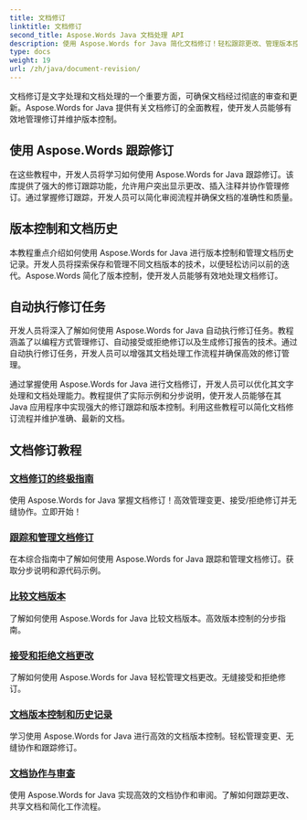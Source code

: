 ```yaml
---
title: 文档修订
linktitle: 文档修订
second_title: Aspose.Words Java 文档处理 API
description: 使用 Aspose.Words for Java 简化文档修订！轻松跟踪更改、管理版本控制和自动执行修订任务。
type: docs
weight: 19
url: /zh/java/document-revision/
---
```


文档修订是文字处理和文档处理的一个重要方面，可确保文档经过彻底的审查和更新。Aspose.Words for Java 提供有关文档修订的全面教程，使开发人员能够有效地管理修订并维护版本控制。

## 使用 Aspose.Words 跟踪修订

在这些教程中，开发人员将学习如何使用 Aspose.Words for Java 跟踪修订。该库提供了强大的修订跟踪功能，允许用户突出显示更改、插入注释并协作管理修订。通过掌握修订跟踪，开发人员可以简化审阅流程并确保文档的准确性和质量。

## 版本控制和文档历史

本教程重点介绍如何使用 Aspose.Words for Java 进行版本控制和管理文档历史记录。开发人员将探索保存和管理不同文档版本的技术，以便轻松访问以前的迭代。Aspose.Words 简化了版本控制，使开发人员能够有效地处理文档修订。

## 自动执行修订任务

开发人员将深入了解如何使用 Aspose.Words for Java 自动执行修订任务。教程涵盖了以编程方式管理修订、自动接受或拒绝修订以及生成修订报告的技术。通过自动执行修订任务，开发人员可以增强其文档处理工作流程并确保高效的修订管理。

通过掌握使用 Aspose.Words for Java 进行文档修订，开发人员可以优化其文字处理和文档处理能力。教程提供了实际示例和分步说明，使开发人员能够在其 Java 应用程序中实现强大的修订跟踪和版本控制。利用这些教程可以简化文档修订流程并维护准确、最新的文档。

## 文档修订教程
### [文档修订的终极指南](./guide-document-revision/)
使用 Aspose.Words for Java 掌握文档修订！高效管理变更、接受/拒绝修订并无缝协作。立即开始！
### [跟踪和管理文档修订](./tracking-managing-document-revisions/)
在本综合指南中了解如何使用 Aspose.Words for Java 跟踪和管理文档修订。获取分步说明和源代码示例。
### [比较文档版本](./comparing-document-versions/)
了解如何使用 Aspose.Words for Java 比较文档版本。高效版本控制的分步指南。
### [接受和拒绝文档更改](./accepting-rejecting-document-changes/)
了解如何使用 Aspose.Words for Java 轻松管理文档更改。无缝接受和拒绝修订。
### [文档版本控制和历史记录](./document-version-control-history/)
学习使用 Aspose.Words for Java 进行高效的文档版本控制。轻松管理变更、无缝协作和跟踪修订。
### [文档协作与审查](./document-collaboration-review/)
使用 Aspose.Words for Java 实现高效的文档协作和审阅。了解如何跟踪更改、共享文档和简化工作流程。